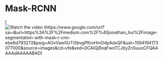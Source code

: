 # Mask-RCNN

[![Watch the video (https://www.google.com/url?sa=i&url=https%3A%2F%2Fmedium.com%2F%40jonathan_hui%2Fimage-segmentation-with-mask-r-cnn-ebe6d793272&psig=AOvVaw0UTiSbvgPKroHmDdpAdxQF&ust=1594194173077000&source=images&cd=vfe&ved=0CAIQjRxqFwoTCJityZnSuuoCFQAAAAAdAAAAABAD)](https://drive.google.com/file/d/1o-zMcjSXloghDY3UIYwY74wD2-fDl0Ey/view?usp=sharing)
